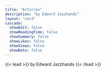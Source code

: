 ```yaml
---
title: "Articles"
description: "by Edward Jazzhands"
layout: "card"
cascade:
  showEdit: false
  showReadingTime: false
  showSummary: false
  showLikes: false
  showViews: false
  showDate: false
---
```


{{< lead >}}
by Edward Jazzhands
{{< /lead >}}
